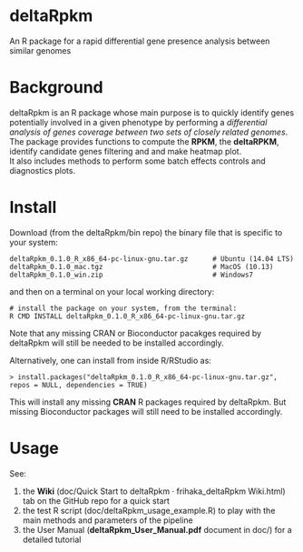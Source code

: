 # deltaRpkm
An R package for a rapid differential gene presence analysis between similar genomes

# Background 
deltaRpkm is an R package whose main purpose is to quickly identify genes potentially involved in a given phenotype by performing a _differential analysis of genes coverage between two sets of closely related genomes_. <br>
The package provides functions to compute the **RPKM**, the **deltaRPKM**, identify candidate genes filtering and and make heatmap plot.  <br>
It also includes methods to perform some batch effects controls and diagnostics plots.

# Install 
Download (from the deltaRpkm/bin repo) the binary file that is specific to your system:

``` # download the relevant binary for your platform
deltaRpkm_0.1.0_R_x86_64-pc-linux-gnu.tar.gz      # Ubuntu (14.04 LTS)
deltaRpkm_0.1.0_mac.tgz                           # MacOS (10.13)  
deltaRpkm_0.1.0_win.zip                           # Windows7
```
and then on a terminal on your local working directory:

```
# install the package on your system, from the terminal:  
R CMD INSTALL deltaRpkm_0.1.0_R_x86_64-pc-linux-gnu.tar.gz
```
Note that any missing CRAN or Bioconductor pacakges required by deltaRpkm will still be needed to be installed accordingly.

Alternatively, one can install from inside R/RStudio as:
```
> install.packages("deltaRpkm_0.1.0_R_x86_64-pc-linux-gnu.tar.gz", repos = NULL, dependencies = TRUE)
```
This will install any missing **CRAN** R packages required by deltaRpkm. But missing Bioconductor packages will still need to be installed accordingly.



# Usage
See: <br>
1. the **Wiki** (doc/Quick Start to deltaRpkm · frihaka_deltaRpkm Wiki.html) tab on the GitHub repo for a quick start <br>
2. the test R script (doc/deltaRpkm_usage_example.R) to play with the main methods and parameters of the pipeline <br>
3. the User Manual (**deltaRpkm_User_Manual.pdf** document in doc/) for a detailed tutorial <br>

